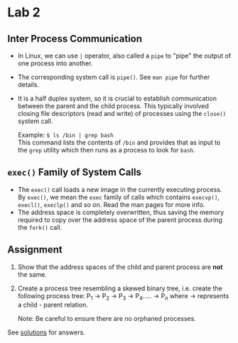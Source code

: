 # Lab 2

## Inter Process Communication

- In Linux, we can use `|` operator, also called a `pipe` to "pipe" the output of one process into another.
- The corresponding system call is `pipe()`. See `man pipe` for further details.
- It is a half duplex system, so it is crucial to establish communication between the parent and the child process. This typically involved closing file descriptors (read and write) of processes using the `close()` system call.

    Example: `$ ls /bin | grep bash`   
    This command lists the contents of `/bin` and provides that as input to the `grep` utility which then runs as a process to look for `bash`.

## `exec()` Family of System Calls

- The `exec()` call loads a new image in the currently executing process. By `exec()`, we mean the `exec` family of calls which contains `execvp()`, `execl()`, `execlp()` and so on. Read the man pages for more info.
- The address space is completely overwritten, thus saving the memory required to copy over the address space of the parent process during the `fork()` call.

## Assignment

1. Show that the address spaces of the child and parent process are **not** the same.

2. Create a process tree resembling a skewed binary tree, i.e. create the following process tree:
P<sub>1</sub> &rarr; P<sub>2</sub> &rarr; P<sub>3</sub> &rarr; P<sub>4</sub>..... &rarr; P<sub>n</sub> where &rarr; represents a child - parent relation. 

    Note: Be careful to ensure there are no orphaned processes.

See [solutions](solution.md) for answers.